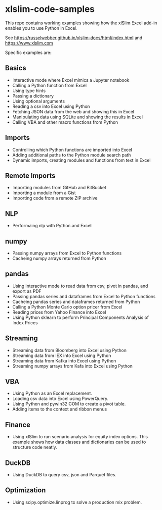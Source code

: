 # xlslim-code-samples

This repo contains working examples showing how the xlSlim Excel add-in enables you to use Python in Excel.

See https://russelwebber.github.io/xlslim-docs/html/index.html and https://www.xlslim.com

Specific examples are:

## Basics

- Interactive mode where Excel mimics a Jupyter notebook
- Calling a Python function from Excel
- Using type hints
- Passing a dictionary
- Using optional arguments
- Reading a csv into Excel using Python
- Fetching JSON data from the web and showing this in Excel
- Manipulating data using SQLite and showing the results in Excel
- Calling VBA and other macro functions from Python

## Imports

- Controlling which Python functions are imported into Excel
- Adding additional paths to the Python module search path
- Dynamic imports, creating modules and functions from text in Excel

## Remote Imports

- Importing modules from GitHub and BitBucket
- Importing a module from a Gist
- Importing code from a remote ZIP archive

## NLP

- Performaing nlp with Python and Excel

## numpy

- Passing numpy arrays from Excel to Python functions
- Cacheing numpy arrays returned from Python

## pandas

- Using interactive mode to read data from csv, pivot in pandas, and export as PDF
- Passing pandas series and dataframes from Excel to Python functions
- Cacheing pandas series and dataframes returned from Python
- Calling a Python Monte Carlo option pricer from Excel
- Reading prices from Yahoo Finance into Excel
- Using Python sklearn to perform Principal Components Analysis of Index Prices

## Streaming

- Streaming data from Bloomberg into Excel using Python
- Streaming data from IEX into Excel using Python
- Streaming data from Kafka into Excel using Python
- Streaming numpy arrays from Kafa into Excel using Python

## VBA

- Using Python as an Excel replacement.
- Loading csv data into Excel using PowerQuery.
- Using Python and pywin32 COM to create a pivot table.
- Adding items to the context and ribbon menus

## Finance

- Using xlSlim to run scenario analysis for equity index options. This example shows how data classes and dictionaries can be used to structure code neatly.

## DuckDB

- Using DuckDB to query csv, json and Parquet files.

## Optimization

- Using scipy.optimize.linprog to solve a production mix problem.
